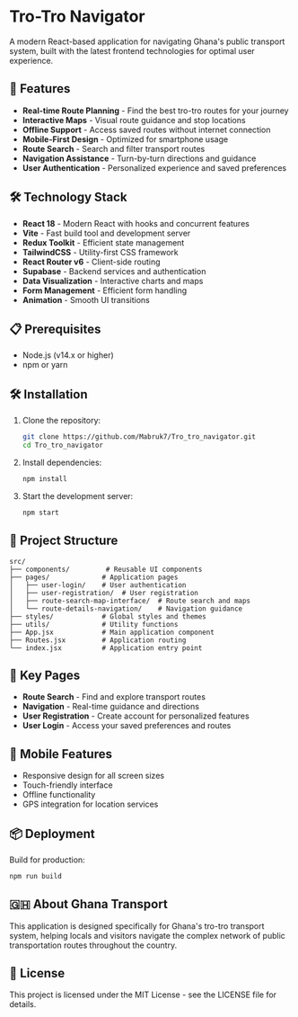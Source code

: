 # Tro-Tro Navigator

A modern React-based application for navigating Ghana's public transport system, built with the latest frontend technologies for optimal user experience.

## 🚀 Features

- **Real-time Route Planning** - Find the best tro-tro routes for your journey
- **Interactive Maps** - Visual route guidance and stop locations
- **Offline Support** - Access saved routes without internet connection
- **Mobile-First Design** - Optimized for smartphone usage
- **Route Search** - Search and filter transport routes
- **Navigation Assistance** - Turn-by-turn directions and guidance
- **User Authentication** - Personalized experience and saved preferences

## 🛠️ Technology Stack

- **React 18** - Modern React with hooks and concurrent features
- **Vite** - Fast build tool and development server
- **Redux Toolkit** - Efficient state management
- **TailwindCSS** - Utility-first CSS framework
- **React Router v6** - Client-side routing
- **Supabase** - Backend services and authentication
- **Data Visualization** - Interactive charts and maps
- **Form Management** - Efficient form handling
- **Animation** - Smooth UI transitions

## 📋 Prerequisites

- Node.js (v14.x or higher)
- npm or yarn

## 🛠️ Installation

1. Clone the repository:

   ```bash
   git clone https://github.com/Mabruk7/Tro_tro_navigator.git
   cd Tro_tro_navigator
   ```

2. Install dependencies:
   ```bash
   npm install
   ```
3. Start the development server:
   ```bash
   npm start
   ```

## 📁 Project Structure

```
src/
├── components/         # Reusable UI components
├── pages/             # Application pages
│   ├── user-login/    # User authentication
│   ├── user-registration/  # User registration
│   ├── route-search-map-interface/  # Route search and maps
│   └── route-details-navigation/    # Navigation guidance
├── styles/            # Global styles and themes
├── utils/             # Utility functions
├── App.jsx            # Main application component
├── Routes.jsx         # Application routing
└── index.jsx          # Application entry point
```

## 🎨 Key Pages

- **Route Search** - Find and explore transport routes
- **Navigation** - Real-time guidance and directions
- **User Registration** - Create account for personalized features
- **User Login** - Access your saved preferences and routes

## 📱 Mobile Features

- Responsive design for all screen sizes
- Touch-friendly interface
- Offline functionality
- GPS integration for location services

## 📦 Deployment

Build for production:

```bash
npm run build
```

## 🇬🇭 About Ghana Transport

This application is designed specifically for Ghana's tro-tro transport system, helping locals and visitors navigate the complex network of public transportation routes throughout the country.

## 📄 License

This project is licensed under the MIT License - see the LICENSE file for details.
